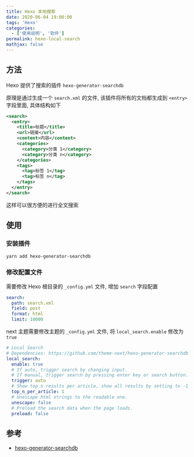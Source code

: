 ```yaml
---
title: Hexo 本地搜索
date: 2020-06-04 19:00:00
tags: 'Hexo'
categories:
  - ['使用说明', '软件']
permalink: hexo-local-search
mathjax: false
---
```


## 方法

Hexo 提供了搜索的插件 `hexo-generator-searchdb`

原理是通过生成一个 `search.xml` 的文件, 该插件将所有的文档都生成到 `<entry>` 字段里面, 具体结构如下

```xml
<search>
  <entry>
    <title>标题</title>
    <url>链接</url>
    <content>内容</content>
    <categories>
      <category>分类 1</category>
      <category>分类 n</category>
    </categories>
    <tags>
      <tag>标签 1</tag>
      <tag>标签 n</tag>
    </tags>
  </entry>
</search>
```

这样可以很方便的进行全文搜索

<!-- more -->

## 使用

### 安装插件

```sh
yarn add hexo-generator-searchdb
```

### 修改配置文件

需要修改 Hexo 根目录的 `_config.yml` 文件, 增加 `search` 字段配置

```yaml
search:
  path: search.xml
  field: post
  format: html
  limit: 10000
```

next 主题需要修改主题的 `_config.yml` 文件, 将 `local_search.enable` 修改为 `true`

```yaml
# Local Search
# Dependencies: https://github.com/theme-next/hexo-generator-searchdb
local_search:
  enable: true
  # If auto, trigger search by changing input.
  # If manual, trigger search by pressing enter key or search button.
  trigger: auto
  # Show top n results per article, show all results by setting to -1
  top_n_per_article: 1
  # Unescape html strings to the readable one.
  unescape: false
  # Preload the search data when the page loads.
  preload: false
```

## 参考

- [hexo-generator-searchdb](https://github.com/theme-next/hexo-generator-searchdb)

